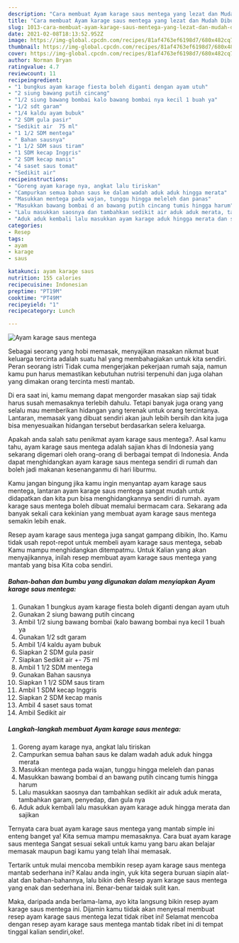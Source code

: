 ```yaml
---
description: "Cara membuat Ayam karage saus mentega yang lezat dan Mudah Dibuat"
title: "Cara membuat Ayam karage saus mentega yang lezat dan Mudah Dibuat"
slug: 1013-cara-membuat-ayam-karage-saus-mentega-yang-lezat-dan-mudah-dibuat
date: 2021-02-08T18:13:52.952Z
image: https://img-global.cpcdn.com/recipes/81af4763ef6198d7/680x482cq70/ayam-karage-saus-mentega-foto-resep-utama.jpg
thumbnail: https://img-global.cpcdn.com/recipes/81af4763ef6198d7/680x482cq70/ayam-karage-saus-mentega-foto-resep-utama.jpg
cover: https://img-global.cpcdn.com/recipes/81af4763ef6198d7/680x482cq70/ayam-karage-saus-mentega-foto-resep-utama.jpg
author: Norman Bryan
ratingvalue: 4.7
reviewcount: 11
recipeingredient:
- "1 bungkus ayam karage fiesta boleh diganti dengan ayam utuh"
- "2 siung bawang putih cincang"
- "1/2 siung bawang bombai kalo bawang bombai nya kecil 1 buah ya"
- "1/2 sdt garam"
- "1/4 kaldu ayam bubuk"
- "2 SDM gula pasir"
- "Sedikit air  75 ml"
- "1 1/2 SDM mentega"
- " Bahan sausnya"
- "1 1/2 SDM saus tiram"
- "1 SDM kecap Inggris"
- "2 SDM kecap manis"
- "4 saset saus tomat"
- "Sedikit air"
recipeinstructions:
- "Goreng ayam karage nya, angkat lalu tiriskan"
- "Campurkan semua bahan saus ke dalam wadah aduk aduk hingga merata"
- "Masukkan mentega pada wajan, tunggu hingga meleleh dan panas"
- "Masukkan bawang bombai d an bawang putih cincang tumis hingga harum"
- "Lalu masukkan saosnya dan tambahkan sedikit air aduk aduk merata, tambahkan garam, penyedap, dan gula nya"
- "Aduk aduk kembali lalu masukkan ayam karage aduk hingga merata dan sajikan"
categories:
- Resep
tags:
- ayam
- karage
- saus

katakunci: ayam karage saus 
nutrition: 155 calories
recipecuisine: Indonesian
preptime: "PT19M"
cooktime: "PT49M"
recipeyield: "1"
recipecategory: Lunch

---
```



![Ayam karage saus mentega](https://img-global.cpcdn.com/recipes/81af4763ef6198d7/680x482cq70/ayam-karage-saus-mentega-foto-resep-utama.jpg)

Sebagai seorang yang hobi memasak, menyajikan masakan nikmat buat keluarga tercinta adalah suatu hal yang membahagiakan untuk kita sendiri. Peran seorang istri Tidak cuma mengerjakan pekerjaan rumah saja, namun kamu pun harus memastikan kebutuhan nutrisi terpenuhi dan juga olahan yang dimakan orang tercinta mesti mantab.

Di era  saat ini, kamu memang dapat mengorder masakan siap saji tidak harus susah memasaknya terlebih dahulu. Tetapi banyak juga orang yang selalu mau memberikan hidangan yang terenak untuk orang tercintanya. Lantaran, memasak yang dibuat sendiri akan jauh lebih bersih dan kita juga bisa menyesuaikan hidangan tersebut berdasarkan selera keluarga. 



Apakah anda salah satu penikmat ayam karage saus mentega?. Asal kamu tahu, ayam karage saus mentega adalah sajian khas di Indonesia yang sekarang digemari oleh orang-orang di berbagai tempat di Indonesia. Anda dapat menghidangkan ayam karage saus mentega sendiri di rumah dan boleh jadi makanan kesenanganmu di hari liburmu.

Kamu jangan bingung jika kamu ingin menyantap ayam karage saus mentega, lantaran ayam karage saus mentega sangat mudah untuk didapatkan dan kita pun bisa menghidangkannya sendiri di rumah. ayam karage saus mentega boleh dibuat memalui bermacam cara. Sekarang ada banyak sekali cara kekinian yang membuat ayam karage saus mentega semakin lebih enak.

Resep ayam karage saus mentega juga sangat gampang dibikin, lho. Kamu tidak usah repot-repot untuk membeli ayam karage saus mentega, sebab Kamu mampu menghidangkan ditempatmu. Untuk Kalian yang akan menyajikannya, inilah resep membuat ayam karage saus mentega yang mantab yang bisa Kita coba sendiri.

<!--inarticleads1-->

##### Bahan-bahan dan bumbu yang digunakan dalam menyiapkan Ayam karage saus mentega:

1. Gunakan 1 bungkus ayam karage fiesta boleh diganti dengan ayam utuh
1. Gunakan 2 siung bawang putih cincang
1. Ambil 1/2 siung bawang bombai (kalo bawang bombai nya kecil 1 buah ya
1. Gunakan 1/2 sdt garam
1. Ambil 1/4 kaldu ayam bubuk
1. Siapkan 2 SDM gula pasir
1. Siapkan Sedikit air +- 75 ml
1. Ambil 1 1/2 SDM mentega
1. Gunakan  Bahan sausnya
1. Siapkan 1 1/2 SDM saus tiram
1. Ambil 1 SDM kecap Inggris
1. Siapkan 2 SDM kecap manis
1. Ambil 4 saset saus tomat
1. Ambil Sedikit air




<!--inarticleads2-->

##### Langkah-langkah membuat Ayam karage saus mentega:

1. Goreng ayam karage nya, angkat lalu tiriskan
1. Campurkan semua bahan saus ke dalam wadah aduk aduk hingga merata
1. Masukkan mentega pada wajan, tunggu hingga meleleh dan panas
1. Masukkan bawang bombai d an bawang putih cincang tumis hingga harum
1. Lalu masukkan saosnya dan tambahkan sedikit air aduk aduk merata, tambahkan garam, penyedap, dan gula nya
1. Aduk aduk kembali lalu masukkan ayam karage aduk hingga merata dan sajikan




Ternyata cara buat ayam karage saus mentega yang mantab simple ini enteng banget ya! Kita semua mampu memasaknya. Cara buat ayam karage saus mentega Sangat sesuai sekali untuk kamu yang baru akan belajar memasak maupun bagi kamu yang telah lihai memasak.

Tertarik untuk mulai mencoba membikin resep ayam karage saus mentega mantab sederhana ini? Kalau anda ingin, yuk kita segera buruan siapin alat-alat dan bahan-bahannya, lalu bikin deh Resep ayam karage saus mentega yang enak dan sederhana ini. Benar-benar taidak sulit kan. 

Maka, daripada anda berlama-lama, ayo kita langsung bikin resep ayam karage saus mentega ini. Dijamin kamu tiidak akan menyesal membuat resep ayam karage saus mentega lezat tidak ribet ini! Selamat mencoba dengan resep ayam karage saus mentega mantab tidak ribet ini di tempat tinggal kalian sendiri,oke!.

